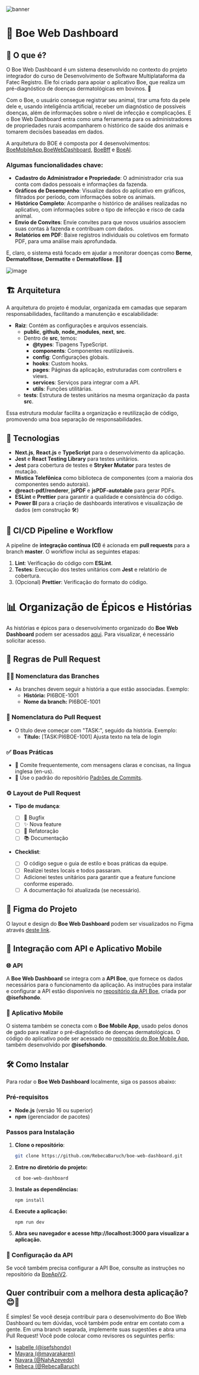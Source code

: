 ![banner](./public/assets/banner.png)

# 🐄 Boe Web Dashboard

## 🚀 O que é?

O Boe Web Dashboard é um sistema desenvolvido no contexto do projeto integrador do curso de Desenvolvimento de Software Multiplataforma da Fatec Registro. Ele foi criado para apoiar o aplicativo Boe, que realiza um pré-diagnóstico de doenças dermatológicas em bovinos. 🐂

Com o Boe, o usuário consegue registrar seu animal, tirar uma foto da pele dele e, usando inteligência artificial, receber um diagnóstico de possíveis doenças, além de informações sobre o nível de infecção e complicações. E o Boe Web Dashboard entra como uma ferramenta para os administradores de propriedades rurais acompanharem o histórico de saúde dos animais e tomarem decisões baseadas em dados.

 A arquitetura do BOE é composta por 4 desenvolvimentos: [BoeMobileApp](https://github.com/isefshondo/BoeMobileAppV2),[BoeWebDashboard](https://github.com/RebecaBaruch/boe-web-dashboard), [BoeBff](https://github.com/isefshondo/BoeApiV2) e [BoeAI](https://github.com/mayarakaren/IA-ClassificationBoe).

### Algumas funcionalidades chave:

- **Cadastro do Administrador e Propriedade**: O administrador cria sua conta com dados pessoais e informações da fazenda.
- **Gráficos de Desempenho**: Visualize dados do aplicativo em gráficos, filtrados por período, com informações sobre os animais.
- **Histórico Completo**: Acompanhe o histórico de análises realizadas no aplicativo, com informações sobre o tipo de infecção e risco de cada animal.
- **Envio de Convites**: Envie convites para que novos usuários associem suas contas à fazenda e contribuam com dados.
- **Relatórios em PDF**: Baixe registros individuais ou coletivos em formato PDF, para uma análise mais aprofundada.

E, claro, o sistema está focado em ajudar a monitorar doenças como **Berne**, **Dermatofitose**, **Dermatite** e **Dermatofilose**. 🐄💉

![image](./public/assets/main-funcs.png)

## 🏗️ Arquitetura

A arquitetura do projeto é modular, organizada em camadas que separam responsabilidades, facilitando a manutenção e escalabilidade:

- **Raiz**: Contém as configurações e arquivos essenciais.
  - **public**, **github**, **node_modules**, **next**, **src**.
  - Dentro de **src**, temos:
    - **@types**: Tipagens TypeScript.
    - **components**: Componentes reutilizáveis.
    - **config**: Configurações globais.
    - **hooks**: Custom hooks.
    - **pages**: Páginas da aplicação, estruturadas com controllers e views.
    - **services**: Serviços para integrar com a API.
    - **utils**: Funções utilitárias.
  - **tests**: Estrutura de testes unitários na mesma organização da pasta **src**.

Essa estrutura modular facilita a organização e reutilização de código, promovendo uma boa separação de responsabilidades.

## 🔧 Tecnologias

- **Next.js**, **React.js** e **TypeScript** para o desenvolvimento da aplicação.
- **Jest** e **React Testing Library** para testes unitários.
- **Jest** para cobertura de testes e **Stryker Mutator** para testes de mutação.
- **Mistica Telefônica** como biblioteca de componentes (com a maioria dos componentes sendo autorais).
- **@react-pdf/renderer**, **jsPDF** e **jsPDF-autotable** para gerar PDFs.
- **ESLint** e **Prettier** para garantir a qualidade e consistência do código.
- **Power BI** para a criação de dashboards interativos e visualização de dados (em construção 🛠)

## 🚀 CI/CD Pipeline e Workflow
A pipeline de **integração contínua (CI)** é acionada em **pull requests** para a branch **master**. O workflow inclui as seguintes etapas:

1. **Lint**: Verificação do código com **ESLint**.
2. **Testes**: Execução dos testes unitários com **Jest** e relatório de cobertura.
3. (Opcional) **Prettier**: Verificação do formato do código.

# 📊 Organização de Épicos e Histórias

As histórias e épicos para o desenvolvimento organizado do **Boe Web Dashboard** podem ser acessados [aqui](https://www.notion.so/picos-e-Hist-rias-11d8d56e814b80d487d6ebc6bba56971?pvs=4). Para visualizar, é necessário solicitar acesso.

## 📑 Regras de Pull Request

### 🧑‍💻 Nomenclatura das Branches
- As branches devem seguir a história a que estão associadas. Exemplo:
  - **História:** PI6BOE-1001
  - **Nome da branch:** PI6BOE-1001

### 🔄 Nomenclatura do Pull Request
- O título deve começar com "TASK:", seguido da história. Exemplo:
  - **Título:** [TASK:PI6BOE-1001] Ajusta texto na tela de login

### ✅ Boas Práticas
- 📝 Comite frequentemente, com mensagens claras e concisas, na língua inglesa (en-us).
- 🚀 Use o padrão do repositório [Padrões de Commits](https://github.com/iuricode/padroes-de-commits).

### ⚙️ Layout de Pull Request

- **Tipo de mudança**:

  - [ ] 🐛 Bugfix
  - [ ] ✨ Nova feature
  - [ ] 🔨 Refatoração
  - [ ] 📚 Documentação

- **Checklist**:
  - [ ] O código segue o guia de estilo e boas práticas da equipe.
  - [ ] Realizei testes locais e todos passaram.
  - [ ] Adicionei testes unitários para garantir que a feature funcione conforme esperado.
  - [ ] A documentação foi atualizada (se necessário).

## 🎨 Figma do Projeto

O layout e design do **Boe Web Dashboard** podem ser visualizados no Figma através [deste link](https://www.figma.com/design/cvLw92mqgMty9e3KDp1R6Q/BOE?node-id=603-2&t=RQD6WhoRtFEg49vV-1).

## 🔗 Integração com API e Aplicativo Mobile

### 🌐 API

A **Boe Web Dashboard** se integra com a **API Boe**, que fornece os dados necessários para o funcionamento da aplicação. As instruções para instalar e configurar a API estão disponíveis no [repositório da API Boe](https://github.com/isefshondo/BoeApiV2), criada por **@isefshondo**.

### 📱 Aplicativo Mobile

O sistema também se conecta com o **Boe Mobile App**, usado pelos donos de gado para realizar o pré-diagnóstico de doenças dermatológicas. O código do aplicativo pode ser acessado no [repositório do Boe Mobile App](https://github.com/isefshondo/BoeMobileAppV2), também desenvolvido por **@isefshondo**.

## 🛠️ Como Instalar

Para rodar o **Boe Web Dashboard** localmente, siga os passos abaixo:

### Pré-requisitos

- **Node.js** (versão 16 ou superior)
- **npm** (gerenciador de pacotes)

### Passos para Instalação

1. **Clone o repositório**:

   ```bash
   git clone https://github.com/RebecaBaruch/boe-web-dashboard.git
   ```

2. **Entre no diretório do projeto:**

   ```
   cd boe-web-dashboard
   ```

3. **Instale as dependências:**

   ```
   npm install
   ```

4. **Execute a aplicação:**

   ```
   npm run dev
   ```

5. **Abra seu navegador e acesse http://localhost:3000 para visualizar a aplicação.**

### 📄 Configuração da API

Se você também precisa configurar a API Boe, consulte as instruções no repositório da [BoeApiV2](https://github.com/isefshondo/BoeApiV2).

## Quer contribuir com a melhora desta aplicação? 😊💙
É simples! Se você deseja contribuir para o desenvolvimento do Boe Web Dashboard ou tem dúvidas, você também pode entrar em contato com a gente. Em uma branch separada, implemente suas sugestões e abra uma Pull Request! Você pode colocar como revisores os seguintes perfis:

- [Isabelle (@isefshondo)](https://github.com/isefshondo)
- [Mayara (@mayarakaren)](https://github.com/mayarakaren)
- [Nayara (@NahAzevedo)](https://github.com/NahAzevedo)
- [Rebeca (@RebecaBaruch)](https://github.com/RebecaBaruch)
